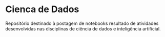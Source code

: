 # Cienca de Dados
Repositório destinado à postagem de notebooks resultado de atividades desenvolvidas nas disciplinas de ciência de dados e inteligência artificial.
